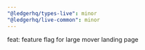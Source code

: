 ```yaml
---
"@ledgerhq/types-live": minor
"@ledgerhq/live-common": minor
---
```


feat: feature flag for large mover landing page
